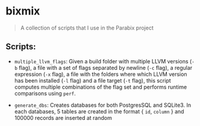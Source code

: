# bixmix
> A collection of scripts that I use in the Parabix project

## Scripts:
- `multiple_llvm_flags`: Given a build folder with multiple LLVM versions (`-b` flag), a file with a set of flags separated by newline (`-c` flag), a regular expression (`-x` flag), a file with the folders where which LLVM version has been installed (`-l` flag) and a file target (`-t` flag), this script computes multiple combinations of the flag set and performs runtime comparisons using `perf`.

- `generate_dbs`: Creates databases for both PostgresSQL and SQLite3. In each databases, 5 tables are created in the format { `id`, `column` } and 100000 records are inserted at random
